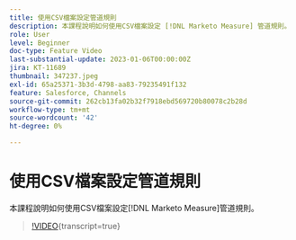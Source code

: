 ```yaml
---
title: 使用CSV檔案設定管道規則
description: 本課程說明如何使用CSV檔案設定 [!DNL Marketo Measure] 管道規則。
role: User
level: Beginner
doc-type: Feature Video
last-substantial-update: 2023-01-06T00:00:00Z
jira: KT-11689
thumbnail: 347237.jpeg
exl-id: 65a25371-3b3d-4798-aa83-79235491f132
feature: Salesforce, Channels
source-git-commit: 262cb13fa02b32f7918ebd569720b80078c2b28d
workflow-type: tm+mt
source-wordcount: '42'
ht-degree: 0%

---
```


# 使用CSV檔案設定管道規則

本課程說明如何使用CSV檔案設定[!DNL Marketo Measure]管道規則。

>[!VIDEO](https://video.tv.adobe.com/v/3431555/?learn=on&captions=chi_hant){transcript=true}
